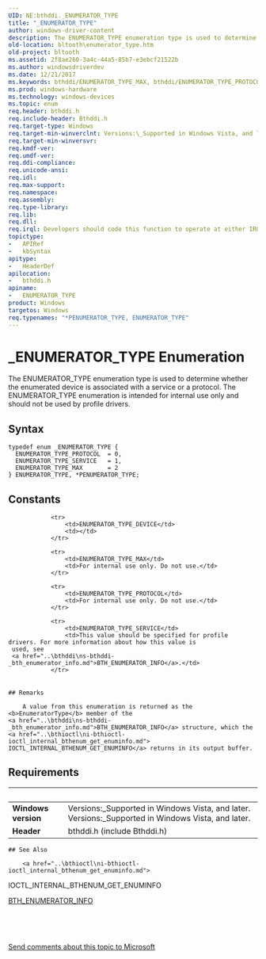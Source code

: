 ```yaml
---
UID: NE:bthddi._ENUMERATOR_TYPE
title: "_ENUMERATOR_TYPE"
author: windows-driver-content
description: The ENUMERATOR_TYPE enumeration type is used to determine whether the enumerated device is associated with a service or a protocol. The ENUMERATOR_TYPE enumeration is intended for internal use only and should not be used by profile drivers.
old-location: bltooth\enumerator_type.htm
old-project: bltooth
ms.assetid: 2f8ae260-3a4c-44a5-85b7-e3ebcf21522b
ms.author: windowsdriverdev
ms.date: 12/21/2017
ms.keywords: bthddi/ENUMERATOR_TYPE_MAX, bthddi/ENUMERATOR_TYPE_PROTOCOL, ENUMERATOR_TYPE_PROTOCOL, _ENUMERATOR_TYPE, PENUMERATOR_TYPE, bthddi/ENUMERATOR_TYPE, bthddi/PENUMERATOR_TYPE, ENUMERATOR_TYPE enumeration [Bluetooth Devices], *PENUMERATOR_TYPE, bth_enums_48fc8cf9-53b6-46fd-831a-f4a5c56ff3f1.xml, PENUMERATOR_TYPE enumeration pointer [Bluetooth Devices], ENUMERATOR_TYPE_MAX, bltooth.enumerator_type, ENUMERATOR_TYPE, ENUMERATOR_TYPE_SERVICE, bthddi/ENUMERATOR_TYPE_SERVICE
ms.prod: windows-hardware
ms.technology: windows-devices
ms.topic: enum
req.header: bthddi.h
req.include-header: Bthddi.h
req.target-type: Windows
req.target-min-winverclnt: Versions:\_Supported in Windows Vista, and later.
req.target-min-winversvr: 
req.kmdf-ver: 
req.umdf-ver: 
req.ddi-compliance: 
req.unicode-ansi: 
req.idl: 
req.max-support: 
req.namespace: 
req.assembly: 
req.type-library: 
req.lib: 
req.dll: 
req.irql: Developers should code this function to operate at either IRQL = DISPATCH_LEVEL (if the callback   function does not access paged memory), or IRQL = PASSIVE_LEVEL (if the callback function must access   paged memory)
topictype:
-	APIRef
-	kbSyntax
apitype:
-	HeaderDef
apilocation:
-	bthddi.h
apiname:
-	ENUMERATOR_TYPE
product: Windows
targetos: Windows
req.typenames: "*PENUMERATOR_TYPE, ENUMERATOR_TYPE"
---
```


# _ENUMERATOR_TYPE Enumeration
The ENUMERATOR_TYPE enumeration type is used to determine whether the enumerated device is associated
  with a service or a protocol. The ENUMERATOR_TYPE enumeration is intended for internal use only and should
  not be used by profile drivers.

## Syntax
````
typedef enum _ENUMERATOR_TYPE { 
  ENUMERATOR_TYPE_PROTOCOL  = 0,
  ENUMERATOR_TYPE_SERVICE   = 1,
  ENUMERATOR_TYPE_MAX       = 2
} ENUMERATOR_TYPE, *PENUMERATOR_TYPE;
````

## Constants

<table>
            
                <tr>
                    <td>ENUMERATOR_TYPE_DEVICE</td>
                    <td></td>
                </tr>
            
                <tr>
                    <td>ENUMERATOR_TYPE_MAX</td>
                    <td>For internal use only. Do not use.</td>
                </tr>
            
                <tr>
                    <td>ENUMERATOR_TYPE_PROTOCOL</td>
                    <td>For internal use only. Do not use.</td>
                </tr>
            
                <tr>
                    <td>ENUMERATOR_TYPE_SERVICE</td>
                    <td>This value should be specified for profile drivers. For more information about how this value is
     used, see 
     <a href="..\bthddi\ns-bthddi-_bth_enumerator_info.md">BTH_ENUMERATOR_INFO</a>.</td>
                </tr>
</table>

    ## Remarks

        A value from this enumeration is returned as the 
    <b>EnumeratorType</b> member of the 
    <a href="..\bthddi\ns-bthddi-_bth_enumerator_info.md">BTH_ENUMERATOR_INFO</a> structure, which the 
    <a href="..\bthioctl\ni-bthioctl-ioctl_internal_bthenum_get_enuminfo.md">
    IOCTL_INTERNAL_BTHENUM_GET_ENUMINFO</a> returns in its output buffer.

## Requirements
| &nbsp; | &nbsp; |
| ---- |:---- |
| **Windows version** | Versions:\_Supported in Windows Vista, and later. Versions:\_Supported in Windows Vista, and later. |
| **Header** | bthddi.h (include Bthddi.h) |

    ## See Also

        <a href="..\bthioctl\ni-bthioctl-ioctl_internal_bthenum_get_enuminfo.md">
   IOCTL_INTERNAL_BTHENUM_GET_ENUMINFO</a>

<a href="..\bthddi\ns-bthddi-_bth_enumerator_info.md">BTH_ENUMERATOR_INFO</a>

 

 

<a href="mailto:wsddocfb@microsoft.com?subject=Documentation%20feedback [bltooth\bltooth]:%20ENUMERATOR_TYPE enumeration%20 RELEASE:%20(12/21/2017)&amp;body=%0A%0APRIVACY STATEMENT%0A%0AWe use your feedback to improve the documentation. We don't use your email address for any other purpose, and we'll remove your email address from our system after the issue that you're reporting is fixed. While we're working to fix this issue, we might send you an email message to ask for more info. Later, we might also send you an email message to let you know that we've addressed your feedback.%0A%0AFor more info about Microsoft's privacy policy, see http://privacy.microsoft.com/en-us/default.aspx." title="Send comments about this topic to Microsoft">Send comments about this topic to Microsoft</a>